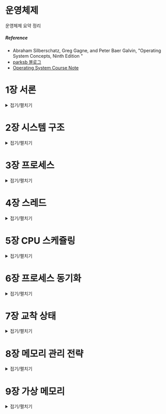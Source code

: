 # 운영체제

운영체제 요약 정리

##### Reference
- Abraham Silberschatz, Greg Gagne, and Peter Baer Galvin, "Operating System Concepts, Ninth Edition "
- [parksb 블로그](https://parksb.github.io/article/5.html)
- [Operating System Course Note](https://www.cs.uic.edu/~jbell/CourseNotes/OperatingSystems/)

# 1장 서론
<details>
	<summary>접기/펼치기</summary>

## Operating System Definition

Operating system
**acts as an intermediary between applications and the computer hardware.**
- manages computer hardware resources.
- provides some services for applications.
- os는 애플리케이션과 하드웨어의 중간다리 역할을 합니다.
- os에 대해 정확한 정의를 내리기는 어렵습니다.
- 일반적인 정의로 os는 컴퓨터에서 항상 수행되는 프로그램으로 커널kernel 이라고 불립니다.
	- 시스템 프로그램은 운영체제와 연관되어 있으며 커널의 일부분은 아니고, 응용프로그램은 시스템의 운영과 관계없는 모든 프로그램을 포함합니다.

#### 사용자 관점
- OS executes the applications.
- OS makes the computer system convenient to use.
- os는 컴퓨터 시스템을 사용하기 편리하게 만들며 사용자 프로그램을 실행시킵니다.

#### 시스템 관점
- OS is a **resource allocator**. os는 자원 할당자입니다. 
	- H/W resources: CPU, memory, and I/O devices.
	- SW resources: files, sockets, semaphores, etc.
- OS is a **control program**. 
	- controls the execution of applications and operations of I/O devices.
- os는 자원할당자로서 하드웨어 자원을 다루거나, 제어 프로그램으로서 적절한 사용을 위해 사용자 프로그램의 수행을 제어합니다.


## Computer System Operation
- 현대의 범용 컴퓨터 시스템은 공유 메모리에 대한 접근을 제공하는 공통 버스에 의해 연결된 여러 개의 장치 제어기와 하나 이상의 cpu로 구성되어 있습니다.
- 컴퓨터가 구동(부팅)을 시작하기 위해서는, 수행할 초기 프로그램`부트스트랩 프로그램 bootstrap program`은 보통 펌웨어로 알려진 컴퓨터 내의 Rom 메모리나 EEPROM에 저장됩니다.
	- 부트스트랩 프로그램은 cpu 레지스터를 포함 시스템의 모든 면을 초기화하며 운영체제의 커널을 찾아 메인 메모리에 적재합니다.
	- 커널이 메인 메모리에 적재되면 본격적으로 os는 시스템과 사용자에게 서비스를 제공할 수 있습니다.
- 사건이 발생하면 하드웨어나 소프트웨어에서 발생한 `인터럽트 interrupt`에 의해 신호가 보내집니다.
	- SW는 시스템 호출(system call)을 통해서 인터럽트를 발생시킬 수 있습니다.
	- When interrupt occurs,
		- CPU stops what it is doing and invokes the interrupt service routine (ISR).

## Storage Structure
- cpu는 명령어를 단지 메모리로부터 가져올 수 있으므로 프로그램을 수행하려면 프로그램이 반드시 메모리에 있어야 합니다.
	- 범용 컴퓨터는 대부분의 프로그램을 `RAM random accescc memeory`에 적재합니다.
	- 폰 노이만 구조 시스템에서 실행되는 전형적인 명령-실행 사이클은 먼저 메모리로부터 명령을 인출해, 그 명령을 명령 레지스터instruction register에 저장합니다. 이어서 명령을 해독한 뒤 필요한 피연산자를 메모리로부터 인출하여 내부 레지스터에 저장합니다. 연산 결과값은 다시 메모리에 저장될 수 있습니다.

	- 이상적으로 프로그램과 데이터가 주 메모리에 영구히 존재했으면 하지만 두 가지 이유로 불가능합니다.
		- 주 메모리는 모든 필요한 프로그램과 데이터를 영구히 저장히기에는 크기가 작다.
		- 주 메모리는 전원이 공급되지 않으면 그 내용을 잃어버리는 휘발성 장치이다.
	- 그러므로 대부분 컴퓨터 시스템은 주 메모리의 확장으로 보조 저장 장치를 제공합니다. 보조 저장장치는 대량의 데이터를 영구적으로 저장할 수 있습니다.

## I/O structure
- 통상적으로 운영체제는 각 장치제어기마다 디바이스 드라이버를 가지고 있습니다. 이는 장치 제어기의 동작을 이해하고 운영체제의 다른 부분들에게 장치에 대한 인터페이스를 제공합니다.

- 인터럽트 구동 방식
	- 적은 양의 데이터를 전송하는 데에는 큰 문제가 없습니다.
	- 디바이스 드라이버가 장치 제어기에게 명령을 내리면 제어기는 데이터를 전송한 뒤 인터럽트를 통해 드라이버에게 전송 작업이 끝났음을 통보하는 방식입니다.

- `직접 메모리 접근 방식 DMA direct memory access`
	- 인터럽트 구동 방식이 대량의 데이터를 전송할 때 가지는 높은 오버헤드를 해결하기 위한 방법입니다.
	- cpu의 개입 없이 메모리로부터 자신의 버퍼로 혹은 그 반대 방향으로 데이터 블록 전체를 전송합니다.
	- 속도가 느린 장치처럼 한 바이트마다 인터럽트가 발생하는 것이 아니라 블록 전송이 완료될 때마다 인터럽트가 발생합니다.
	- 장치 제어기가 DMA 작업을 수행하는 동안 cpu는 다른 작업을 수행할 수 있습니다.

## Computer-System Architecture

- Single-Processor Systems

	- 과거 대부분의 컴퓨터는 싱글 프로세서를 사용했다. 싱글 프로세서 컴퓨터에는 하나의 메인 CPU만 탑재되며, 장치에 따라 특별한 목적을 가진 프로세서가 들어갔다. 가령 디스크 프로세서는 디스크 연산만 수행하고, 키보드 프로세서는 키보드 연산만 수행하는 식이다.

- Multiprocessor Systems
	- 멀티 프로세서 시스템은 이젠 일반적인 컴퓨터 시스템이 되었다. 멀티 프로세서 컴퓨터는 2개 이상의 프로세서를 가지며 몇가지 장점을 가지고 있다.
		1. 처리량(Throughput)의 증가: 당연하겠지만 프로세서가 늘어나면 더 빠른 시간 안에 연산을 수행할 수 있다. 물론 프로세서를 계속 늘린다고 성능이 한없이 좋아지는 것은 아니며, 증가 비율이 1:1인 것도 아니다.
		2. 규모의 경제: 멀티 프로세서 시스템은 여러 대의 싱글 프로세서 시스템을 구축하는 것보다 돈이 적게 든다. 멀티 프로세서 시스템은 주변장치(Peripherals)를 공유할 수 있기 때문이다.
		3. 신뢰성의 증가: 만약 기능이 여러 프로세서에 분산될 수 있다면, 하나의 프로세서가 작동을 멈춰도 전체 시스템은 느려질 뿐 멈추지 않는다. 이런 식으로 성능이 나빠지지만 작동은 가능하도록 하는 것을 우아한 성능저하(Graceful degradation)라고 부른다. 그리고 이렇게 성능을 저하함으로써 작업을 계속 유지하는 시스템을 장애 허용 시스템(Fault tolerant)이라고 부른다.

	- 멀티 프로세서 시스템은 비대칭 멀티프로세싱(Asymmetric multiprocessing)과 대칭 멀티프로세싱(Symmetric multiprocessing) 두 가지로 나뉜다.
		- 비대칭 멀티프로세싱은 관료주의적인 회사다. 보스 프로세서(Boss processor)가 시스템을 제어하고, 다른 프로세서들은 보스의 지시를 받게 된다. 이렇게 하면 부하 분산(Loadbalancing)을 효율적으로 할 수 있다. 대신 보스 프로세서가 작동을 멈추면 일꾼 프로세서들도 멈추게 된다. 
		- 대칭 멀티프로세싱은 보스가 없는 자유로운 회사다. 모든 프로세서들은 하나의 메모리를 공유하고, 동일한 작업을 병렬적으로 수행한다. 만약 프로세서에 이상이 생겨 작동을 멈춰야 한다면 자신이 수행하던 작업을 다른 프로세서들에게 나눠주고 자신만 재부팅한다.
		- 대부분의 컴퓨터 시스템은 대칭 멀티프로세싱을 사용한다.

- 추가적으로 클러스터형 시스템clustered system 이 있습니다.

## Operating System Structure

운영체제의 가장 중요한 부분 중 하나는 멀티프로그램(Multiprogram) 능력이다. 멀티프로그래밍(Multiprogramming)은 여러 프로그램을 메모리에 로드해 두고 한 프로세스가 대기 상태가 되면 다른 프로세스의 작업을 수행하는 시스템이다. 이렇게 하면 CPU의 사용 효율을 높일 수 있다. (디스크에 있는 것은 프로그램, 메인 메모리에 있는 것은 프로세스다.)
- 시분할(혹은 멀티 태스킹multi tasking) 다중 프로그래밍의 논리적 확장입니다. 시분할 시스템에서는 cpu가 다수의 작업들을 교대로 수행하지만 매우 빈번하게 교대가 일어나기 때문에 프로그램이 실해오디는 동안에 사용자들은 각자 자기의 프로그램과 상호작용할 수 있습니다.
- 시분할 시스템과 멀티프로그래밍 시스템은 여러 작업들을 동시에 메모리에 올리는 방식이다. 때문에 운영체제는 메모리에 자리가 없는 경우를 고려해 어떤 작업을 먼저 처리할지 정해야한다. 이러한 과정을 작업 스케줄링(Job scheduling), CPU 스케줄링(CPU Scheduling)이라고 한다.
- 만약 메모리를 너무 많이 사용하게 되는 경우, 반응 시간을 줄이기 위해 가상 메모리(Virtual memory)를 사용한다. 가상 메모리는 보조기억장치의 일부를 메인 메모리처럼 사용하는 기술로, 실제 물리 메모리(Physical memory)보다 더 큰 프로그램을 구동할 수 있도록 해준다.

## Operating-System Operations
- 운영체제는 인터럽트 주도적(interrupt driven). 인터럽트가 없다면 시스템은 조용히 인터럽트를 기다립니다.
- 운영체제와 사용자는 컴퓨터 시스템의 하드웨어와 소프트웨어 자원을 공유하기 때문에 사용자 프로글매의 오류가 현재 수행 중인 프로그램에만 문제를 일으키도록 보장해야 합니다. 한 프로그램의 오류에 의해 현재 수행 중인 다른 프로그램에 악영향을 받을 수 있습니다.
- 트랩(또는 예외)은 오류, 혹은 사용자 프로그램의 운영체제 서비스 수행 요청에 의해 유발되는 SW 덕분에 생긴 인터럽트 입니다.

## Dual-Mode and Multimode Operation
- 운영체제는 사용자 프로그램이 함부로 시스템에 접근하지 못하도록 연산 모드(Modes)를 분리합니다. 유저 모드(User mode)와 커널 모드(Kernel mode 슈퍼바이저 모드, 시스템 모드, 특권 모드privileged mode)가 그것이며, 하드웨어의 모드 비트(Mode bit)가 0이면 커널 모드, 1이면 유저 모드임을 가리킵니다.

- 모드 비트를 사용하면 os를 위하여 실행되는 작업과 사용자를 위하여 실행되는 작업을 구분할 수 있습니다. 운영체제의 서비스가 필요하다면 사용자 모드에서 커널모드로 전환합니다.
- 시스템 부트 시, 하드웨어는 커널 모드에서 시작합니다. 이어 운영체제가 적재되고 사용자 모드에서 사용자 프로세스가 시작됩니다.
	- 인터럽트가 발생할 때마다 하드웨어는 사용자 모드에서 커널 모드로 전환합니다.

- 이러한 이중 모드(Dual-mode) 방식을 사용하면 잘못된 사용으로부터 시스템과 사용자를 보호할 수 있다. 하드웨어는 커널 모드일 때만 특권 명령(Privileged instructions)를 실행한다. 만약 유저 모드에서 특권 명령을 실행하려 한다면 하드웨어는 이 동작을 막고 운영체제에게 트랩을 보낼 것이다. 유저 모드에서 커널 모드의 기능을 호출하고 싶다면 시스템 콜(System call)을 활용합니다.

## Timer
운영체제는 사용자의 프로그램이 제어권을 운영체제에게 넘겨주지 않는 상황을 방지하기 위해 타이머(Timer)를 사용한다. 타이머는 운영체제에게 제어권을 보장하기 위해 특정 주기에 인터럽트를 발생시킨다. 운영체제는 카운터를 설정하고, 타이머의 시간은 매 틱(Ticks)마다 감소한다. 그렇게 카운터가 0에 도달하면 인터럽트가 발생한다.

## Caching
캐시는 굉장히 빠르고 작은 저장장치이며, 캐싱은 캐시 메모리를 사용해 컴퓨터의 속도를 높이는 기술이다. 데이터를 디스크에서 직접 가져오는 것은 너무 느리기 때문에 캐시에 자주 사용될 것 같은 데이터를 미리 담아두고, CPU나 디스크가 캐시의 데이터를 참조할 수 있도록 한다. 파일의 중복성이 증가하지만, 속도 역시 증가한다. 캐싱은 지역성(Locality) 원리를 사용한다. 

- Caching is performed at many levels in a system or in many environments.
- CPU cache, operating system’s buffer cache, disk cache, etc.
- Web cache, streaming cache, etc.

Cache is first checked to determine if the requested data are there.
- If it is, data are used directly from the cache.
- If not, data are copied to cache and used there.

Generally, cache size is limited.
- replacement policy is required
- E.g. LRU, LFU, clock, …

Cached data should be carefully handled.
- Several copies of a datum can exist.
- Data inconsistency

In multiprocessor environment
- Cache coherency 
- All CPUs have the most recent value in their cache.
- 캐시 일관성은 중요한 요소이다. 각각의 cpu마다 다른 캐시를 가지고 있으며 여기서 각 cpu마다 가장 최근에 갱신된 값을 저장해 활용할 시 나타날 수 있는 데이터 불일치를 조심해야 한다.
- Distributed environment’s situation is more complicated.

## Process Management	
- A process is a program in execution.
	- 프로세스는 실행중인 프로그램으로서 메인 메모리에 적재된 프로그램을 말하기도 합니다.

Process management activities
- Scheduling processes on the CPUs
- Creating and deleting processes
- Process synchronization mechanisms
- Inter-process communication mechanisms
- Deadlock handling

</details>

# 2장 시스템 구조
<details>
	<summary>접기/펼치기</summary>

## System Call
`시스템 호출 system call`은 운영체제의 의해 사용 가능하게 된 서비스에 대한 인터페이스를 제공합니다.

- interface provided by the OS.
- how a program requests a service from an operating system.
	- E.g. accessing the hard disk
	- E.g. creating and executing new processes
- provide an essential interface between a process and operating system.
- typically written in a high-level language (C or C++)

Three methods for passing parameters to the OS
1. pass the parameters in registers. 값 전달
2. store parameters in a table on memory, and then pass the address of table in a register. 참조 전달
	- e.g. Linux and Solaris
3. push parameters onto the stack by program, and pop off the stack by OS. 스택 활용

시스템 콜은 크게 6가지로 분류할 수 있습니다.

1.Process control
  - create/terminate, load/execute, wait/signal event
  - E.g. fork(), execve(), getpid(), signal(), …
2. File management
  - create/delete, open/close, read/write
  - E.g. open(), read(), write() close(), …
3. Memory management
  - allocate memory
  - E.g. brk(), …
4. Information maintenance
  - get/set timer or date, get/set process, file, or device attributes
  - E.g. time()
5. Communications
  - create/delete connection, send/receive message
  - E.g. socket(), bind(), connect(), 
6. Protection
  - set/get permission, allow/deny user
  - E.g. chmod()...

### Application Program Interface (API)
- A set of functions available to application programmer.
- Three most common APIs
	- Win32 API for Windows.
	- POSIX API for POSIX-based systems (UNIX/Linux).
	- Java API for the Java virtual machine.
- Why use APIs rather than system calls?
	- Portability
	- Easy to use
	- api를 활용한다면 응용 프로그래머는 자신의 프로그램이 같은 api를 지원하는 어느 시스템에서건 컴파일 되고 실행되는 것을 기대할 수 있습니다.
	- 또한 실제 시스템 콜은 종종 좀 더 자세한 명세가 필요하고 프로그램 상에서 작업하기가 응용 프로그래머에게 가용한 api 보다 어렵습니다.
- Programmer dose not need to know system call implementation.
	- Just needs to obey API and understand what OS will do.
	- Details of OS are hidden from programmer by API.
- API는 각 함수에 전달되어야 할 매개변수들과 프로그래머가 기대할 수 있는 반환 값을 포함하여 응용 프로그래머가 사용 가능한 함수의 집합을 명시합니다.

## Operating system structures
1. Simple structure
2. Layered structure
3. Microkernel structure
4. Module structure
5. Hybrid Systems

## System Boot
How to load kernel?
- Bootloader
	- run diagnostics, initialize system.
	- locates the kernel, loads it into memory, and starts it.
- 작은 시스템의 경우
	- Store bootloder and OS in ROM.
- 큰 시스템의 경우 (e.g. PC)
	- Store bootloader in ROM and OS in disk, respectively.
	- Simple bootloader in boot block -> complicated bootloader -> kernel

</details>

# 3장 프로세스

<details>
	<summary>접기/펼치기</summary>

## 프로세스 개념
- Operating system executes a variety of programs.
- `일괄처리 시스템Batch system` – 잡job 을 실행
- `시분할 시스템Time-shared systems` – 사용자 프로그램 혹은 태스크task 들을 가진다.
- Textbook uses the terms job and process almost interchangeably


##### Process
- a program in execution
- 단순히 텍스트 섹션으로 알려진 프로그램 코드 이상의 무엇

##### A process includes
- The program code, also called text section
- Data section containing global variables
- Stack containing temporary data
  - Function parameters, return addresses, local variables
- Heap containing memory dynamically allocated during run time
- Current activity including program counter, processor registers

![](https://www.cs.uic.edu/~jbell/CourseNotes/OperatingSystems/images/Chapter3/3_01_Process_Memory.jpg)

### Process State
- As a process executes, it changes state.
- New
  - The process is being created.
- Running
  - Instructions are being executed.
- Waiting (blocked, sleep)
  - The process is waiting for some event to occur.
- Ready
  - The process is waiting to be assigned to a processor.
- Terminated
  - The process has finished execution.


### Process Control Block
- Metadata to manage data
  - Process Control Block for process, Task Control Block for Task
    - E.g. task_struct in Linux
  - File Control Block for file
    - E.g. vnode in Unix file system

> [메타데이터](https://en.wikipedia.org/wiki/Metadata)는 다른 데이터에 대한 정보를 포함하는 데이터, 즉 데이터의 데이터입니다.

- 프로세스 제어 블록은 특정 프로세스와 연관된 여러 정보를 수록하며 다음과 같은 것들을 포함합니다.
  - Process ID
  - Process state
    - New, ready, running, waiting, terminated
  - Program counter
    - Address of the next instruction
  - CPU registers
    - Stack pointer, general-purpose registers, …
  - CPU scheduling information
    - Priority, …
  - Memory-management information
    - Page table, segment table, …
  - Accounting information
    - Amount of CPU used, …
  - I/O status information
    - Open files, allocated I/O devices, …

![](https://www.cs.uic.edu/~jbell/CourseNotes/OperatingSystems/images/Chapter3/3_03_PCB.jpg)

## Process Scheduliing

### Process Scheduling Queues
- Ready queue
  - set of all processes residing in main memory and waiting for execution.
- Device queues
  - set of processes waiting for an I/O device.
  - 각 장치는 자신의 디바이스 큐를 가집니다.
- Processes migrate among the various queues.

![](https://www.cs.uic.edu/~jbell/CourseNotes/OperatingSystems/images/Chapter3/3_05_Queues.jpg)
![](https://www.cs.uic.edu/~jbell/CourseNotes/OperatingSystems/images/Chapter3/3_06_QueueingDiagram.jpg)

### Schedulers
- CPU scheduler
  - selects which process should be executed next and allocates CPU.
  - Processes can be classified into
    - I/O-bound process
      - spends more time doing I/O than computations.
      - many short CPU bursts
    - CPU-bound process
      - spends more time doing computations. 
      - a few very long CPU bursts

### Context Switch
When CPU switches to another process, the system must
- save the state of the old process, and
- load the saved state for the new process.

Context switch time is pure overhead. 
  - System does not any useful work while switching.
  - Context switch time depends on hardware.
    - The register set is different.

![](https://www.cs.uic.edu/~jbell/CourseNotes/OperatingSystems/images/Chapter3/3_04_ProcessSwitch.jpg)

## Operation on Process

### Process Creation
- Parent process creates child processes, 
- which, in turn creates other processes. 
- Finally, it forms a tree of processes.
- Unix, Linux, Windows와 같은 대부분의 현대 운영체제들은 유일한 프로세스 식별자(pid)를 사용하여 프로세스를 구분합니다. 보통 정수형을 사용합니다.

![](https://www.cs.uic.edu/~jbell/CourseNotes/OperatingSystems/images/Chapter3/3_08_ProcessTree.jpg)

Child processes need resources
- 운영체제가 할당하거나 부모 프로세스의 자원을 공유합니다.
Resource sharing
- Parent and children share all resources,
- Children share subset of parent’s resources, or
- Parent and child share no resources.
Execution
- Parent and child execute concurrently, or
- Parent waits until child terminate.
Address space
- Child duplicates parent, or
- Child has a new program loaded into it. 자식 프로세스가 자신에게 적재될 새로운 프로그램을 갖고 있다.

### Process Termination
Process executes last statement and asks operating system to delete itself (exit).
- Child process returns a status value to its parent (wait). 
- Child process’ resources are deallocated by operating system

Parent may terminate execution of child processes (abort).
- If child has exceeded the allocated resources.
- If task assigned to child is no longer required.

연쇄식 종료cascading termination : 부모 프로세스가 종료되면 그 자식 프로세스들 역시 전부 종료 시키는 것.

![](https://www.cs.uic.edu/~jbell/CourseNotes/OperatingSystems/images/Chapter3/3_10_ProcessCreation.jpg)

## Interprocess Communication

- Independent process
  - cannot affect or be affected by the execution of another process.
- Cooperating process
  - can affect or be affected by the execution of another process

- 협력적인 프로세스의 장점
  - Information sharing
    - E.g. shared files, …
  - Computation speed-up
    - Parallel execution via subtasks
  - Modularity
    - Division the system function into separate tasks

![](https://www.cs.uic.edu/~jbell/CourseNotes/OperatingSystems/images/Chapter3/3_12_CommunicationsModels.jpg)

- Communication Model
  - Message passing 
  - Shard memory
    - Producer-Consumer 모델 활용
  - 메시지 전달 방식이 공유 메모리보다 더 나은 성능을 보인다는 연구가 있습니다. 공유 메모리를 활용시 공유 데이터가 여러 캐시 사이에서 이주하기 때문에 캐시 일관성 문제가 발생하여 성능 저하가 발생하기 때문입니다.

</details>

# 4장 스레드

<details>
	<summary>접기/펼치기</summary>

## Overview
- A thread is a basic unit of CPU utilization, consisting of a program counter, a stack, and a set of registers, ( and a thread ID. )
- 스레드는 cpu 이용의 기본 단위이며, 프로그램 내부의 흐름이라고 볼 수 있습니다.

![](https://www.cs.uic.edu/~jbell/CourseNotes/OperatingSystems/images/Chapter4/4_01_ThreadDiagram.jpg)

- All threads of a process share
  - code, data, heap
  - open files
  - signal handlers
  - working environment (current directory, user ID, etc.)

-Each thread has it’s own
  - stack
  - registers
  - thread ID

![](https://www.cs.uic.edu/~jbell/CourseNotes/OperatingSystems/images/Chapter4/4_02_MultithreadedArchitecture.jpg)
- Motivation
  - For example in a word processor, a background thread may check spelling and grammar while a foreground thread processes user input ( keystrokes ), while yet a third thread loads images from the hard drive, and a fourth does periodic automatic backups of the file being edited.
  - Another example is a web server. Multiple threads allow for multiple requests to be satisfied simultaneously, without having to service requests sequentially or to fork off separate processes for every incoming request. ( The latter is how this sort of thing was done before the concept of threads was developed. A daemon would listen at a port, fork off a child for every incoming request to be processed, and then go back to listening to the port. )
  - 두 프로세스가 하나의 데이터를 공유하려면 메시지 패싱이나 공유 메모리 또는 파이프를 활용해야 합니다. 이는 효율도 떨어지고 개발자가 구현, 관리하기도 번거롭습니다.
  - 프로세스 사이에 문맥 교환이 일어나면 큰 오버헤드가 발생합니다. 스레드 전환에도 컨텍스트 스위치가 일어나지만 오버헤드가 상대적으로 작습니다.

- Benefits
  - 응답성Responsiveness - One thread may provide rapid response while other threads are blocked or slowed down doing intensive calculations.
  - Resource sharing - By default threads share common code, data, and other resources, which allows multiple tasks to be performed simultaneously in a single address space.
  - Economy - Creating and managing threads ( and context switches between them ) is much faster than performing the same tasks for processes.
    - fork() 등의 명령어로 프로세스를 생성하는 작업은 비용이 비싼 편입니다.
  - 규모 적응성Scalability, i.e. Utilization of multiprocessor architectures - A single threaded process can only run on one CPU, no matter how many may be available, whereas the execution of a multi-threaded application may be split amongst available processors.

## Multithreading Models
- 사용자 스레드는 사용자 수준에서 지원되며 커널의 자원 없이 관리됩니다. 반면에 커널 스레드는 운영체제에 의해 직접 지원되고 관리됩니다. 현재 대부분의 os는 커널 스레드를 지원합니다.

- There are two types of threads to be managed in a modern system: User threads and kernel threads.
- User threads are supported above the kernel, without kernel support. These are the threads that application programmers would put into their programs.
- Kernel threads are supported within the kernel of the OS itself. All modern OSes support kernel level threads, allowing the kernel to perform multiple simultaneous tasks and/or to service multiple kernel system calls simultaneously.
- In a specific implementation, the user threads must be mapped to kernel threads, using one of the following strategies.

1. Many-To-One Model
![](https://www.cs.uic.edu/~jbell/CourseNotes/OperatingSystems/images/Chapter4/4_05_ManyToOne.jpg)

2. One-To-One Model
![](https://www.cs.uic.edu/~jbell/CourseNotes/OperatingSystems/images/Chapter4/4_06_OneToOne.jpg)

3. Many-To-Many Model
![](https://www.cs.uic.edu/~jbell/CourseNotes/OperatingSystems/images/Chapter4/4_07_ManyToMany.jpg)

## Implicit Threading
### Thread Pools
- Creating new threads every time one is needed and then deleting it when it is done can be inefficient, and can also lead to a very large ( unlimited ) number of threads being created.
- An alternative solution is to create a number of threads when the process first starts, and put those threads into a thread pool.
  - Threads are allocated from the pool as needed, and returned to the pool when no longer needed.
  - When no threads are available in the pool, the process may have to wait until one becomes available.
- The ( maximum ) number of threads available in a thread pool may be determined by adjustable parameters, possibly dynamically in response to changing system loads.
- Win32 provides thread pools through the "PoolFunction" function. Java also provides support for thread pools through the java.util.concurrent package, and Apple supports thread pools under the Grand Central Dispatch architecture..

</details>

# 5장 CPU 스케쥴링

<details>
	<summary>접기/펼치기</summary>

운영체제가 프로세스를 프로세서에 할당하는 것을 디스패치(Dispatch)라고 한다. (이때 프로세스 상태가 ready에서 running으로 바뀐다.) 그리고 운영체제가 레디 큐(Ready queue)에 있는 프로세스들 중에서 어떤 프로세스를 디스패치할 것인가 정하는 것이 프로세스 스케줄링(Process scheduling)이다.

스케줄링 알고리즘에는 대표적으로 FCFS, SJF, SRF, RR 네 가지 방식이 있고, 알고리즘을 평가할 때는 수행 시간(Burst time)과 CPU 사용량(CPU utilization), 단위 시간 당 끝마친 프로세스의 수(Throughput), 하나의 프로세스가 레디 큐에서 대기한 시간부터 작업을 마칠 때까지 걸리는 시간(Turnaround time), 프로세스가 레디 큐에서 대기한 시간(Wating time), 프로세스가 처음으로 CPU를 할당받기까지 걸린 시간(Response time)을 기준으로 한다.

선점(Preemptive) 방식과 비선점(Non-Preemptive) 방식으로 나뉜다. 선점 스케줄링은 운영체제가 강제로 프로세스의 사용권을 통제하는 방식이고, 비선점 스케줄링은 프로세스가 스스로 다음 프로세스에게 자리를 넘겨주는 방식이다. 즉, 선점 스케줄링 방식에서는 CPU에 프로세스가 할당되어 있을 때도 운영체제가 개입해 다른 프로세스에게 CPU를 할당할 수 있다.

## Basic Concepts

![](https://www.cs.uic.edu/~jbell/CourseNotes/OperatingSystems/images/Chapter6/6_01_CPU_BurstCycle.jpg)

- A CPU burst of performing calculations, and
- An I/O burst, waiting for data transfer in or out of the system.

### CPU Scheduler
- Whenever the CPU becomes idle, it is the job of the CPU Scheduler ( a.k.a. the short-term scheduler ) to select another process from the ready queue to run next.
- The storage structure for the ready queue and the algorithm used to select the next process are not necessarily a FIFO queue. There are several alternatives to choose from, as well as numerous adjustable parameters for each algorithm, which is the basic subject of this entire chapter.


CPU scheduling decisions may take place when
  1. a process switches from running to waiting state (e.g. I/O request),
  2. a process switches from running to ready state (e.g. time slice expiration),
  3. a process switches from waiting to ready (e.g. I/O completion), or
  4. a process terminates.
- Scheduling under (1) and (4) is non-preemptive.
- Scheduling under (2) and (3) is preemptive.

### Dispatcher
The dispatcher is the module that gives control of the CPU to the process selected by the scheduler. This function involves:
  - Switching context.
  - Switching to user mode.
  - Jumping to the proper location in the newly loaded program.
The dispatcher needs to be as fast as possible, as it is run on every context switch. The time consumed by the dispatcher is known as dispatch latency.

## Scheduling Criteria
- CPU utilization
  - keeps the CPU as busy as possible. (0% ~ 100%)
- Throughput
  - The number of processes that are completed per time unit.
- Turnaround time
  - Time from the submission of a request to time of completion.
- Waiting time
  - Sum of time a process has been waiting in the ready queue.
- Response time
  - Time from the submission of a request until the first response is produced.

 ## Scheduling Algorithm
- FCFS (First-Come First-Served)
  - 선입 선처리(비선점형)
- SJF (Shortest-Job-First)
  - 최단 작업 우선(선점형)
- SRTF (Shortest-Remaining-Time-First)
  - 최소 잔여 시간 우선(선점형)
- Priority Scheduling
  - 우선 순위(비선점형 & 선점형)
- RR (Round Robin)
  - 시간 분할(선점형)
- Multilevel Queue
- Multilevel Feedback Queue

 - 선입 선처리 스케쥴링(FCFS)은 가장 단순한 스케쥴링 알고리즘이지만, 짧은 프로세스들이 매우 긴 프로세스들이 끝날 때까지 기다려야 하는 경우를 유발시킵니다. 
 - 최단 작업 우선 스케쥴링(SJF)은 최적임이 증명 가능하며, 가장 짧은 대기 시간을 제공합니다. 
   - SJF 스케쥴링을 구현하는 것은 어려운데, 이는 다음 CPU 버스트의 길이를 예측하기 어렵기 때문입니다.
- SJF 알고리즘은 일반적인 우선순위 스케쥴링 알고리즘의 특별한 경우로 후자는 CPU를 단순히 최고 우선순위의 프로세스에게 할당합니다. 우선순위와 SJF 스케쥴링은 모두 기아 상태를 겪을 수 있습니다. 노화(aging)는 기아 상태를 예방하는 기법입니다.
- 라운드 로빈(RR) 스케쥴링은 시분할(대화형) 시스템에 더 적합합니다. 라운드 로빈 스케쥴링은 준비 완료 큐에 있는 첫 번재 프로세스에게 q시간 단위(time slice) 동안 CPU를 할당합니다. 여기서 q는 시간 할당량이며, q시간 이후에, 프로세스가 CPU를 양도하지 않았다면, CPU를 선점하고 프로세스는 준비 완료 큐의 꼬리로 이동합니다.
  - 주요 문제는 시간 할당량을 선택하는 것입니다. 시간 할당량이 너무 크면 라운드 로빈 스케쥴링은 선입 선처리 스케쥴링으로 격하되고, 만약 시간 할당량이 너무 적으면, 문맥 교환으로 나타나는 스케쥴링 오버헤드가 지나치게 커집니다.
- 다단계 큐 알고리즘(multilevel queue)들은 준비완료 큐(ready queue)를 다수의 별도의 큐로 분류하며 다양한 클래스의 프로세스들에 대해 상이한 알고리즘을 사용하도록 허용합니다. 가장 보편적인 모델은 라운드 로빈 스케쥴링을 사용하는 전위 대화형 큐와 선입 선처리 스케쥴링을 사용하는 후위 일괄처리 큐입니다.
  - 추가로 큐와 큐 사이의 스케쥴링도 반드시 있어야 하며, 일반적으로 고정 우선순위의 선점형 스케쥴링으로 구현됩니다. 예를 들어 포그라운드 큐는 백그라운드 큐보다 절대적으로 높은 우선순위를 가질 수 있습니다.
  - 일반 다단계 큐에서는 프로세스가 큐에서 다른 큐로 이동할 수 없습니다.
- 다단계 피드백 큐(multilevel feedback queue)는 프로세스들이 한 큐에서 다른 큐로 이동하는 것을 허용합니다.
  - 프로세스들을 CPU 버스트 성격에 따라서 구분하며 어떤 프로세스가 CPU 시간을 너무 많이 사용하면, 낮은 우선순위의 큐로 이동시킵니다. 반대로 낮은 우선순위의 큐에서 너무 오래 대기하는 프로세스들은 높은 우선순위의 큐로 이동할 수 있습니다. 이러한 노화(againg) 방식은 기아 상태를 예방합니다.
 

</details>

# 6장 프로세스 동기화

<details>
	<summary>접기/펼치기</summary>


## Background

동시에 여러 개의 프로세스가 동일한 자료를 접근하여 조작하고, 그 실행 결과가 접근이 발생한 특정 순서에 의존하는 상황을 경쟁상황(race condition)이라고 합니다. 경쟁상황으로부터 보호하기 위해, 우리는 한 순간에 하나의 프로세스만이 공유 메모리에 접근할 수 있도록 보장해야 합니다.

## 임계 구역 문제 critical sectioin problem

- 각 프로세스는 임계구역(critical section)이라고 부르는 코드 부분을 포함하고 있고, 그 안에서는 다른 프로세스와 공유하는 변수를 변경하거나, 테이블을 갱신하거나 파일을 쓰거나 하는 등의 작업을 수행합니다.
  - 이 시스템의 중요한 특징은 한 프로세스가 자신의 임계구역에서 수행하는 동안에는 다른 프로세스들은 그들의 임계구역에 들어갈 수 없다는 사실입니다.

- 임계구역의 문제를 해결하기 위한 조건은 아래 세 가지 입니다.
  1. Mutual exclution (상호 배제): 이미 한 프로세스가 critical section에서 작업중일 때 다른 프로세스는 critical section에 진입해서는 안됩니다.
  2. Progress (진행): critical section에서 작업중인 프로세스가 없다면 다른 프로세스가 critical section에 진입할 수 있어야 합니다.
  3. Bounded waiting (한정된 대기): critical section에 진입하려는 프로세스가 무한하게 대기해서는 안됩니다.

  - os 내에서 임계구역을 다루기 위해 두 가지 접근법을 사용합니다.
    - 선점형 커널은 프로세스가 커널 모드에서 수해오디는 동안 선점되는 것을 허용합니다.
	- 비선점형 커널은 커널 모드에서 수행되는 프로세스의 선점을 허용하지 않고 커너 모드 프로세스는 커널을 빠져 나갈 때까지 또는 봉쇄될 때까지 또는 자발적으로 CPU의 제어를 양보할 때까지 계속 수행합니다.
  - 비선점형 커널보다 선점형 커널이 더 선호됩니다. 커널 모드 프로세스가 대기 중인 프로세스에게 처리기를 양도하기 전에 오랫동안 실행할 위험이 적기 때문에 선점형 커널은 더 응답이 민첩할 수 있습니다.

## Peterson’s Solution

피터슨의 솔루션은 임계구역과 나머지 구역을 번갈아 가며 실행하는 두 개의 프로세스로 한정됩니다.
- turn은 임계구역으로 진입할 순번, flag 배열은 프로세스가 임계구역으로 진입할 준비가 되었다는 것을 나타냅니다.

```c++

do {
  flag[i] = true;
  turn = j;
  while (flag[j] && turn == j);

  // Critical section

  flag[i] = false;

  // Remainder section

} while(true);

```
## 동기화 하드웨어 Synchronization Hardware

Modern machines provide special atomic hardware instructions.
- Atomic = non-interruptable
- Either test memory word and set value, or
- swap contents of two memory words.

![](https://www.cs.uic.edu/~jbell/CourseNotes/OperatingSystems/images/Chapter5/5_0304_TestAndSet.jpg)
![](https://www.cs.uic.edu/~jbell/CourseNotes/OperatingSystems/images/Chapter5/5_0506_CompareAndSwap.jpg)


## Mutex Locks
- mutex locks은 여러 스레드가 공통 리소스에 접근하는 것을 제어하는 기법으로, critical section을 보호하고 race condition을 방지하기 위해 mutex 락을 사용합니다. 프로세스는 임계구역에 들어가기 전에 반드시 락을 획득해야 하고 빠져나올 때 락을 반환해야 합니다. ('mutex’는 'MUTual EXclusion’의 축약어) 

![](https://www.cs.uic.edu/~jbell/CourseNotes/OperatingSystems/images/Chapter5/5_08_Locks.jpg)

- One problem with the implementation shown here, ( and in the hardware solutions presented earlier ), is the busy loop used to block processes in the acquire phase. These types of locks are referred to as spinlocks, because the CPU just sits and spins while blocking the process.
- Spinlocks are wasteful of cpu cycles, and are a really bad idea on single-cpu single-threaded machines, because the spinlock blocks the entire computer, and doesn't allow any other process to release the lock. ( Until the scheduler kicks the spinning process off of the cpu. )
- On the other hand, spinlocks do not incur the overhead of a context switch, so they are effectively used on multi-threaded machines when it is expected that the lock will be released after a short time.

## Semaphores

- mutex가 일반적으로 동기화 도구의 가장 간단한 형태라면 semaphore는 프로세스들이 자신들의 행동을 더 정교하게 동기화 할 수 있는 방법을 제공합니다.
- semaphore는 정수 변수로서 초기화를 제외하고는 단지 두 개의 표준 원자적 연산 wait()와 signal()로만 접근이 가능합니다. 

![](https://www.cs.uic.edu/~jbell/CourseNotes/OperatingSystems/images/Chapter5/5_Semaphores.jpg)

In practice, semaphores can take on one of two forms:
- Binary semaphores can take on one of two values, 0 or 1. They can be used to solve the critical section problem as described above, and can be used as mutexes on systems that do not provide a separate mutex mechanism.
- Counting semaphores can take on any integer value, and are usually used to count the number remaining of some limited resource. The counter is initialized to the number of such resources available in the system, and whenever the counting semaphore is greater than zero, then a process can enter a critical section and use one of the resources. When the counter gets to zero ( or negative in some implementations ), then the process blocks until another process frees up a resource and increments the counting semaphore with a signal call.

### Semaphore Implementation
![](https://www.cs.uic.edu/~jbell/CourseNotes/OperatingSystems/images/Chapter5/5_Semaphore2.jpg)

- The big problem with semaphores as described above is the busy loop in the wait call, which consumes CPU cycles without doing any useful work. This type of lock is known as a spinlock
- An alternative approach is to block a process when it is forced to wait for an available semaphore, and swap it out of the CPU. In this implementation each semaphore needs to maintain a list of processes that are blocked waiting for it, so that one of the processes can be woken up and swapped back in when the semaphore becomes available.
  - 대안은 block and wakeup 이 있습니다. semaphore 안에 기다리는 프로세스들의 리스트를 만들어서, 접근하려는 프로세스들을 중지시키되(block) 순서가 되면 해당되는 프로세스를 다시 깨우는(wake up) 방식입니다.

- 세마포어(Semaphore)는 여러 개의 프로세스나 스레드가 critical section에 진입할 수 있는 locking 매커니즘이다. 세마포어는 카운터를 이용해 동시에 리소스에 접근할 수 있는 프로세스를 제한한다. 물론 한 프로세스가 값을 변경할 때 다른 프로세스가 동시에 값을 변경하지는 못한다. 세마포어는 P와 V라는 명령으로 접근할 수 있다. (P, V는 try와 increment를 뜻하는 네덜란드어 Proberen과 Verhogen의 머릿글자다.)

Which is better?
- Busy-waiting
  - No context switching is required.
  - It is good when the length of critical section is short.
- Block-wakeup
  - Context switching is required.
  - It is good when the length of critical section is long


- Deadlocks and Starvation  
두 프로세스가 서로 종료될 때까지 대기하는 프로그램을 실행한다고 생각해보자. 프로세스 A는 B가 종료될 때까지, 프로세스 B는 A가 종료될 때까지 작업을 하지 않기 때문에 프로그램은 어떤 동작도 하지 못할 것이다. 이처럼 두 프로세스가 리소스를 점유하고 놓아주지 않거나, 어떠한 프로세스도 리소스를 점유하지 못하는 상태가 되어 프로그램이 멈추는 현상을 데드락(Deadlock)이라고 한다. 운영체제도 결국 소프트웨어이기 때문에 데드락에 빠질 수 있다.

## Classic Problems of Synchronization
- 유한 버퍼 문제 the bounded-buffer problem
- reader-writer 문제
- 식사하는 철학자들 문제 the dinning-philosophers problem : 교착 상태

</details>

# 7장 교착 상태

<details>
	<summary>접기/펼치기</summary>

다중 프로그래밍 환경에서는 여러 프로세스들이 한정된 자원을 사용하려고 서로 경쟁할 수 있습니다. 한 프로세스가 자원을 요청했을 때, 자원을 사용할 수 없는 상황이 발생할 수 있고, 그 경우 프로세스는 대기 상태로 들어갑니다. 이처럼 대기 중인 프로세스들이(필요한 나머지 자원이 다른 프로세스에 의해 점유되어 있고 그들도 다 대기중인 상황) 결코 그 상태를 다시 변경할 수 없으면 이런 상황을 교착 상태라고 부릅니다.

## System model

 프로세스는 자원을 사용하기 전에 반드시 요청해야 하고 사용 후에는 반드시 방출해야 합니다. 정상적인 작동 모드에서는 프로세스는 다음 순서로만 자원을 사용할 수 있습니다.
 1. 요청Request : 리소스를 요청합니다. 만약 다른 프로세스가 리소스를 사용중이라서 리소스를 받을 수 없다면 대기합니다.
 2. 사용Use : 프로세스는 자원에 대해 작업을 수행할 수 있습니다.
 3. 방출Release : 프로세스가 자원을 반환합니다.



- For all kernel-managed resources, the kernel keeps track of what resources are free and which are allocated, to which process they are allocated, and a queue of processes waiting for this resource to become available. Application-managed resources can be controlled using mutexes or wait( ) and signal( ) calls, ( i.e. binary or counting semaphores. )
- A set of processes is deadlocked when every process in the set is waiting for a resource that is currently allocated to another process in the set ( and which can only be released when that other waiting process makes progress. )

## Deadlock Characterization

#### 데드락은 다음 4가지 조건이 성립할 때 발생합니다.
- 상호배제 Mutual exclusion: 여러 프로세스 중 하나만 critical section에 진입할 수 있을 때.
- 점유하며 대기 Hold and wait: 프로세스 하나가 리소스를 잡고 있고, 다른 것은 대기중일 때.
- 비선점 No preemption: OS가 작동중인 프로세스를 임의로 중단시킬 수 없을 때.
- 순환 대기 Circular wait: 프로세스가 순환적으로 서로를 기다릴 때.

### Resource-Allocation Graph

![](https://www.cs.uic.edu/~jbell/CourseNotes/OperatingSystems/images/Chapter7/7_02_Deadlock.jpg)
deadlock

![](https://www.cs.uic.edu/~jbell/CourseNotes/OperatingSystems/images/Chapter7/7_03_CycleNoDeadlock.jpg)
graph with cycle but no deadlock

## Methods for Handling Deadlocks

데드락을 다루는 방법은 크게 세 가지로 나눌 수 있습니다.
1. 시스템이 결코 교착상태가 되지 않도록 보장하기 위하여 교착상태를 예방하거나 회피하는 프로토콜을 사용합니다.
2. 시스템이 교착상태가 되도록 허용한 다음에 회복시키는 방법이 있습니다.
3. 문제를 무시하고 교착상태가 시스템에서 결코 발생하지 않는 척 합니다.
  - If deadlocks only occur once a year or so, it may be better to simply let them happen and reboot as necessary than to incur the constant overhead and system performance penalties associated with deadlock prevention or detection. This is the approach that both Windows and UNIX take.

## Deadlock Prevention

데드락이 발생하기 위한 네 가지 조건 중 한 가지를 만족시키지 않도록 보장함으로써 데드락을 방지할 수 있습니다.

Mutual Exclusion: 적어도 하나의 자원은 공유가 불가능한 자원이어야 합니다. 공유 가능한 자원들은 배타적인 접근을 보장하지 않으며 이는 데드락의 원인이 될 수 있습니다.
Hold and wait: 프로세스가 자원을 요청할 때는, 다른 자원들을 점유하지 않을 것을 반드시 보장해야 합니다. 하나의 프로토콜은 각 프로세스가 실행되기 전에 자신의 모든 자원을 요청하고 할당받을 것을 요구해야 합니다.
No preemption: 자원을 점유하고 있는 프로세스가 즉시 할당할 수 없는 자원을 요청하면 os측에서 프로세스의 자원들을 선점해 버립니다. 즉 이들 자원을 암묵적으로 방출해 버립니다.
Circular wait: 순환 대기를 막는 한 가지 방법으로는 모든 자원 타입들에게 전체적인 순서를 부여하여, 각 프로세스가 열거된 순서대로 자원을 요청하도록 요구하는 것입니다.

데드락을 방지하는 것은 장치 효율과 시스템 성능을 떨어트리는 문제가 있다.

## Deadlock Avoidance

프로세스에게 할당해야 할 자원을 할당하더라도 교착상태를 야기하지 않을 수 있다면 상태가 안전하다고 말합니다.(safe state) 
![](https://www.cs.uic.edu/~jbell/CourseNotes/OperatingSystems/images/Chapter7/7_06_StateSpaces.jpg)

- 자원 할당 그래프 알고리즘 Resource - Allocation Graph Algorithm
  - 다음 자원을 할당할 때 자원 할당 그래프상에서 순환이 발생하지 않다는 것을 확인한 뒤 자원을 할당하는 알고리즘을 통해 데드락을 피할 수 있습니다.
- 은행원 알고리즘 Banker's Algorithm
  - When a process starts up, it must state in advance the maximum allocation of resources it may request, up to the amount available on the system.
  - When a request is made, the scheduler determines whether granting the request would leave the system in a safe state. If not, then the process must wait until the request can be granted safely.

## Deadlock Detection & Recovery

- Allow system to enter deadlock state.

**Detection algorithm.**
- Periodically invoke an algorithm that searches for a cycle in the graph.
  - If there is a cycle, there exists a deadlock.
- [Note] When multiple instances of a resource type, use more complicated algorithm.

**Recovery scheme.**
- Process termination
  - Abort all deadlocked processes.
  - Abort one process at a time until the deadlock cycle is eliminated.
- Resource preemption
  - Preempt some resources from processes and give these resources to other processes until the dedlock cycle is broken.


</details>

# 8장 메모리 관리 전략

<details>
	<summary>접기/펼치기</summary>

## Background
 메모리는 각각 주소가 할당된 일련의 바이트들로 구성됩니다. cpu는 pc(program counter)가 지시하는대로 메모리로부터 다음 수행할 명령어를 가져오는데 그 명령어는 필요한 경우 추가적인 데이터를 더 가져올 수 있으며 반대로 데이터를 메모리로 내보낼 수 있습니다.

 전형적인 명령어 실행은 먼저 메모리로부터 한 명령어를 가져오는 데서부터 시작됩니다. 그 다음 명령어를 해독하고, 메모리에서 피연산자(operand)를 가져와 피연산자에 대해 명령어를 실행한 후에 계산 결과를 메모리에 다시 저장합니다. 메모리는 주소에 지시한 대로 읽기 쓰기만 할 뿐 이 주소들이 어떻게 생성되었는지(명령어 계수기pc, 인덱싱, 간접 및 문자 주소 등) 혹은 그 주소가 가리키는 내용이 무엇인지(데이터 혹은 명령어)를 모릅니다. 

## Basic Hardware

주 메모리와 프로세서 자체에 내장되어 있는 레지스터들은 cpu가 직접 잡근할 수 있는 유일한 범용 저장장치입니다. 기계 명령어들은 메모리 주소를 인수로 취할 수 있지만, 디스크의 주소를 취하지는 못합니다. 즉 모든 실행된느 명령어와 데이터들은 cpu가 직접적으로 접근할 수 있는 주 메모리와 레지스터에 있어야 합니다. 만약 데이터가 메모리에 없다면 cpu 처리 작업 전에 디스크에서 메모리로 적재시켜야 할 것입니다.

- cpu에 내장되어 있는 레지스터들은 일반적으로 cpu 클록(clock) 1 사이클(cycle)내에 접근이 가능하지만, 메모리 버스를 통해 전송되는 주 메모리의 경우는 많은 cpu 클록 사이클이 소요됩니다. 이 경우 cpu가 필요한 데이터가 아직 적재되지 않아 작업을 수행하지 못하는 지연(stall) 현상이 발생하게 됩니다.
  - 이에 대한 해결 방법은 cpu와 주 메모리 사이에 (통상 빠르게 접근할 수 있도록 cpu안에) 빠른 속도의 메모리 캐시(cache)를 추가하는 것입니다.

### Address Binding

일반적으로 프로그램은 디스크에 binary executable 파일로 저장되어 있다. 프로그램을 실행하기 위해서는 메모리에 로드해 프로세스로 만들어야 한다. 이때 디스크에서 메인 메모리로 로드되기를 대기하는 곳이 input queue다. 운영체제는 input queue에서 프로세스를 선택해 메모리에 로드한다.

명령과 데이터를 메모리 주소로 binding하는 시점에 binding이 구분된다.

- Compile time: 만약 compile time에 프로세스가 메모리의 어느 위치에 들어갈지 미리 알고 있다면 absolute codel를 생성할 수 있다. 위치가 변경된다면 코드를 다시 컴파일해야 한다. MS-DOS .COM 형식 프로그램이 예시다.
- Load time: 프로세스가 메모리의 어느 위치에 들어갈지 미리 알 수 없다면 컴파일러는 relocatable code를 만들어야 한다. 이 경우 최종 바인딩은 로드의 소요 시간만큼 지연될 수 있다.
- Execution time: 프로세스가 실행 중 메모리의 한 세그먼트에서 다른 세그먼트로 이동할 수 있다면 바인딩은 runtime까지 지연되어야 한다.
  - 대다수의 os 가 사용하고 있는 방식이며 address mapping을 위한 MMU(Memory Management Unit)가 필요합니다.

![](https://www.cs.uic.edu/~jbell/CourseNotes/OperatingSystems/images/Chapter8/8_03_MultistepProcessing.jpg)

### Logical Versus Physical Address Space

- cpu가 생성하는 주소를 일반적으로 논리 주소(logical address)라고 하며, 반면에 메모리가 취급하게 되는 주소(즉 메모리 주소 레지스터(MAR)에 주어지는 주소)는 일반적으로 물리주소(physical address)라 합니다.
  - 이 경우 논리 주소는 가상 주소로도 알려져 있습니다. 
  - 실행시간에 논리 주소를 물리 주소로 변환하는 작업은 memory-management unit, MMU 에 의해 수행됩니다.

- The MMU can take on many forms. One of the simplest is a modification of the base-register scheme described earlier.
- The base register is now termed a relocation register, whose value is added to every memory request at the hardware level.
- Note that user programs never see physical addresses. User programs work entirely in logical address space, and any memory references or manipulations are done using purely logical addresses. Only when the address gets sent to the physical memory chips is the physical memory address generated.


![](https://www.cs.uic.edu/~jbell/CourseNotes/OperatingSystems/images/Chapter8/8_04_DynamicRelocation.jpg)

### Dynamic Loading

- 전체 프로그램을 한번에 메모리에 적재하는 것이 아닌 각 루틴이 실제 호출되기 전까지는 메모에 올라오지 않고 재배치 가능한 상태로 디스크에서 대기하게 하는 방식입니다.
  - 필요한 루틴이 메모리에 적재된다는 것이 장점입니다. 
  - 특정 루틴이 이미 적재되어 있는지 확인하는 과정이 추가되어야 하기 때문에 시스템 복잡성을 증가시킬 수 있습니다.

### Dynamic Linking and Shared Libraries

- With static linking library modules get fully included in executable modules, wasting both disk space and main memory usage, because every program that included a certain routine from the library would have to have their own copy of that routine linked into their executable code.
- With dynamic linking, however, only a stub is linked into the executable module, containing references to the actual library module linked in at run time.
  - This method saves disk space, because the library routines do not need to be fully included in the executable modules, only the stubs.
  - We will also learn that if the code section of the library routines is reentrant, ( meaning it does not modify the code while it runs, making it safe to re-enter it ), then main memory can be saved by loading only one copy of dynamically linked routines into memory and sharing the code amongst all processes that are concurrently using it. ( Each process would have their own copy of the data section of the routines, but that may be small relative to the code segments. ) Obviously the OS must manage shared routines in memory.
  - An added benefit of dynamically linked libraries ( DLLs, also known as shared libraries or shared objects on UNIX systems ) involves easy upgrades and updates. When a program uses a routine from a standard library and the routine changes, then the program must be re-built ( re-linked ) in order to incorporate the changes. However if DLLs are used, then as long as the stub doesn't change, the program can be updated merely by loading new versions of the DLLs onto the system. Version information is maintained in both the program and the DLLs, so that a program can specify a particular version of the DLL if necessary.
  - In practice, the first time a program calls a DLL routine, the stub will recognize the fact and will replace itself with the actual routine from the DLL library. Further calls to the same routine will access the routine directly and not incur the overhead of the stub access. ( Following the UML Proxy Pattern. )

## swapping

 프로세스가 실행되기 위해서는 메모리에 있어야 하지만 프로세스는 실행 중에 임시로 예비 저장장치(backup store)로 내보내어졌다가 실행을 계속하기 위해 다시 메모리로 되돌아 올 수 있습니다. 모든 프로세스의 물리 주소 공간 크기의 총합이 시스템의 실제 물리 메모리 크기보다 큰 경우에도 스와핑을 이용하면 동시에 실행하는 것이 가능하게 합니다.
  - ready queue에서 대기중인 프로세스를 cpu가 고르고 dispatcher를 호출하면 dispatcher는 다음 프로세스가 메모리에 올라와 있는지 확인하며 올라와 있지 않다면 디스크에서 불러옵니다.(swap in)
  - 만약 이 프로세스를 위한 공간이 없다면 공간을 만들기 위해 현재 메모리에 올라와 있는 프로세스를 내보내고(swap out) 원하는 프로세스를 불러옵니다.


 ![](https://www.cs.uic.edu/~jbell/CourseNotes/OperatingSystems/images/Chapter8/8_05_ProcessSwapping.jpg)


## Contiguous Memory Allocation

- One approach to memory management is to load each process into a contiguous space. The operating system is allocated space first, usually at either low or high memory locations, and then the remaining available memory is allocated to processes as needed. ( The OS is usually loaded low, because that is where the interrupt vectors are located, but on older systems part of the OS was loaded high to make more room in low memory ( within the 640K barrier ) for user processes. )

### Memory Protection

![](https://www.cs.uic.edu/~jbell/CourseNotes/OperatingSystems/images/Chapter8/8_06_HardwareSupport.jpg)

- 사용자 프로그램이 유효하지 못한 메모리 주소에 접근하는 것을 막는 방법입니다. 
  - limit 레지스터가 논리 주소의 범위를 제한합니다. 만약 범위를 넘어선다면 trap을 발생시킵니다.

### Memory Allocation
- One method of allocating contiguous memory is to divide all available memory into equal sized partitions, and to assign each process to their own partition. This restricts both the number of simultaneous processes and the maximum size of each process, and is no longer used.
- An alternate approach is to keep a list of unused ( free ) memory blocks ( holes ), and to find a hole of a suitable size whenever a process needs to be loaded into memory. There are many different strategies for finding the "best" allocation of memory to processes, including the three most commonly discussed:
  - first fit
  - best fit
  - worst fit

### Fragmentation
- 내부단편화internal fragmentation은 실제 프로세스 공간보다 큰 메모리를 할당하게 되는 경우를 말한다. 일반적으로 메모리가 시스템 효율을 위해 고정 크기의 정수 배로 할당되기 때문에 생기는 현상이다.
- 외부단편화external fragmentation은 특정 프로세스를 적재하기에 전체 메모리의 빈 공간은 충분하지만, 각 메모리 공간이 흩어져 있어서 프로세스를 메모리에 올릴 수 없는 현상.

## Segmentation
segmentation은 하나의 프로세스를 여러 개로 나누는 것을 말한다. segment는 main, function, method, object 등의 논리적 단위로, 인간의 관점으로 프로세스를 나눈 것이다. 각 segment의 base와 limit은 segment table에 저장된다.
  - 프로그래머가 생각하는 논리 구조대로 프로세스를 나눕니다. 
  - 세그멘테이션은 프로세스가 적재되는 물리 주소 공간이 연속적이지 않아도 적재를 허용하지만 외부 단편화를 유발할 수 있으며 메모리 압축(compact)작업이 필요할 수 있습니다.
![](https://www.cs.uic.edu/~jbell/CourseNotes/OperatingSystems/images/Chapter8/8_08_SegmentationHardware.jpg)
![](https://www.cs.uic.edu/~jbell/CourseNotes/OperatingSystems/images/Chapter8/8_09_Segmentation.jpg)

## paging
- 페이징은 또 다른 메모리 관리 기법으로 프로세스를 동일한 크기로 (page) 나눔으로써 외부 단편화를 방지하고 단편화에 따른 압축 작업이 필요하지 않습니다. 

- Entire program image resides on disk.
- When the program starts, just load the first page only.
- The rest of pages are loaded in memory on-demand.
- A particular page X of the program can be either
  - already loaded in memory page frame Y, or
  - never been loaded before, it is in disk.
- Pages can be placed anywhere in memory.
- Whenever CPU presents an address, MMU looks up page table.
  - For translating logical address to physical address.

- paging에서는 physical memory의 각 block을 frame이라고 하고, logical memory의 각 block을 page라고 부른다. frame을 작게 나눌수록 fragment가 적게 생기며, 실제로 external fragmentation은 거의 생기지 않는다. logical address를 physical address로 변환하는 page table이 필요하다.

![](https://www.cs.uic.edu/~jbell/CourseNotes/OperatingSystems/images/Chapter8/8_10_PagingHardware.jpg)

- page table은 메모리에 저장되어 있다. PTBR(Page-Table Base Register)가 page table을 가리키고, PTLR(Page-Table Length Register)가 page table의 크기를 가지고 있다. 따라서 매번 데이터에 접근할 때마다 한 번은 데이터에, 한 번은 page table에 접근해야 한다. 물론 이는 비효율적인 일이기 때문에 캐시같은 것을 사용해 해결했다.

- TLB(Translation Look-aside Buffer)는 참조했던 페이지를 담아주는 캐시 역할을 한다. TLB는 key-value pair로 데이터를 관리하는 acssociative memory이며, CPU는 page table보다 TLB을 우선적으로 참조한다.

![](https://www.cs.uic.edu/~jbell/CourseNotes/OperatingSystems/images/Chapter8/8_11_PagingModel.jpg)
![](https://www.cs.uic.edu/~jbell/CourseNotes/OperatingSystems/images/Chapter8/8_11A_PageNumberOffset.jpg)

- CPU에 의해 만들어진 주소는 page number(p)와 page offset(d) 두 부분으로 나뉜다. page number는 page table의 index로써 page table에 접근할 때 사용된다. page offset은 physical address를 얻을 때 쓰이며, page table의 base address에 page offset을 더하면 physical address를 구할 수 있다.

### Protection
메모리 할당이 contiguous한 경우 limit만 비교해도 메모리를 보호할 수 있었다. 하지만 paging은 contiguous하지 않기 때문에 다른 방법을 쓴다. page table의 각 항목에는 valid-invalid bit가 붙어있어 그 값이 valid라면 해당 페이지에 접근이 가능하고, invalid라면 해당 페이지가 logical address space에 속하지 않아 접근할 수 없다는 것을 의미한다.

### Shared Pages
paging의 또 다른 장점은 코드를 쉽게 공유할 수 있다는 것이다. 만약 코드가 reentrant code(또는 pure code)라면 공유가 가능하다. reentrant code는 runtime 동안 절대로 변하지 않는 코드이며, 따라서 여러 프로세스들이 동시에 같은 코드를 수행할 수 있다. 이런 식으로 공통 page를 공유하면 12개 로드해야 할 것을 6개만 로드해도 된다.

</details>


# 9장 가상 메모리

<details>
	<summary>접기/펼치기</summary>

가상 메모리(virtual memory)라는 것은 프로세스 전체가 메모리 내에 올라오지 않더라도 실행이 가능하도록 하는 기법입니다. 가상 메모리는 물리 메모리로부터 사용자 관점의 논리 메모리를 분리시켜 메인 메모리를 추상화시켜 사용자는 매우 큰 가상 주소 공간을 가정하고 프로그램을 만들 수 있게 됩니다.
- 이 기법의 주요 장점 중 하나는 사용자 프로그램이 물리 메모리(physical memory)보다 커져도 된다는 점입니다.
- 또한 파일의 공유를 쉽게 해주고 공유 메모리 구현을 가능하게 합니다.
- 추가적으로 프로세스 생성을 효율적으로 처리할 수 있는 기법을 제공합니다.
- 보통 프로그램이 실행될 때 프로그램 전체가 필요한 것이 아닌 일부분만이 필요한 점을 바탕으로 필요한 부분만을 디스크에서 메모리로 가져옵니다.

![](https://www.cs.uic.edu/~jbell/CourseNotes/OperatingSystems/images/Chapter9/9_01_VirtualMemoryLarger.jpg)

논리 메모리를 물리 메모리로부터 분리시켜주는 것 외에 가상 메모리는 페이지 공유를 통해 파일이나 메모리가 둘 또는 그 이상의 프로세스들에 의해 고융되는 것을 가능하게 합니다.
- 시스템 라이브러리가 여러 프로세스들에게 공유될 수 있습니다.
- 마찬가지로 프로세스들이 메모리를 공유할 수 있습니다.

## Demanding Page

- 프로그램의 전체가 메모리에 있어야 할 필요는 없습니다.(보편적인 경우) 요구 페이징은 실제 프로그램 실행 시에 페이지들이 실행과정에서 실제로 필요해 질 때 적재됩니다. 메모리에 접근하기 전 페이지 테이블을 참조하며, 필요한 페이지가 현재 메모리에 적재되어 있는 상태인지 valid-invalid bit를 통해 확인합니다.
  - 페이지 테이블을 참조할 때 valid-invalid bit가 유효하지 않은 경우 해당 페이지가 메모리에 적재되지 않은 상태이므로 page fault trap을 발생시킵니다. 이 트랩은 운영체제에게 페이지 부재를 처리해야함을 알립니다.

![](https://www.cs.uic.edu/~jbell/CourseNotes/OperatingSystems/images/Chapter9/9_05_PageTable.jpg)
![](https://www.cs.uic.edu/~jbell/CourseNotes/OperatingSystems/images/Chapter9/9_06_PageFaultSteps.jpg)

## Copy-on-Write

- fork() 명령어를 통해 자식 프로세스를 생성할 때 자식 프로세스가 부모의 페이지를 당분간 함께 사용하도록 합니다. 이때 공유되는 페이지를 쓰기 시 복사(copy on write) 페이지라고 표시합니다.
  - "둘 중 한 프로세스가 공유 중인 페이지를 쓸 때 그 페이지의 복사본이 만들어진다" 라는 의미입니다.
  - 즉 공유 페이지 중 수정되지 않는 페이지는 부모와 자식 프로세스가 복사과정 없이 그대로 공유하지만, 만약에 어떤 페이지에 대해서 수정 작업이(write) 발생한다면 해당 페이지에 대해서만 복사본을 생성합니다.(copy)

## Page Replacement

- 메인메모리의 많은 페이지를 할당하여 용량이 가득 찼다면(비어있는 프레임이 없다면) swap out 을 통해 기존의 페이지를 frame을 해제하여 메모리 공간을 확보할 수 있습니다. 이때 해제할 프레임을 선택하는 페이지 교체 알고리즘을 활용합니다.

### 페이지 교체 알고리즘
- FIFO : 메모리에 가장 먼저 적재된 페이지를 선택합니다.
  - Belady's anomaly : 프로세스에게 프레임을 더 주었는데 페이지 증가율이 오히려 더 증가하는 현상입니다. 추후에 필요한 프레임을 해제해 버리는 것이 원인입니다.
- Optimal Page Replacement 최적 페이지 교체 : 앞으로 가장 오랫동안 사용되지 않을 페이지를 선택합니다. 실제 구현이 어렵습니다.
- LRU Least Recently Used : 가장 오랜 기간 사용되지 않았던 페이지를 선택합니다.
  - FIFO 방식보다 우수하고 Belady's anomaly가 발생하지 않습니다. 하지만 참조 시간을 기록하기 위한 하드웨어의 지원이 필요합니다.
  - LRU 근사 페이지 교체(LRU Approximation Page Replacement) 알고리즘으로 부가적 참조 비트 알고리즘 등이 있습니다.
- LFU Least Frequently Used : 참조 회수가 가장 작은 페이지를 선택합니다. 각 페이지를 참조할 때 마다 참조 횟수를 기록합니다.

## Allocation of Frames

- 여러 개의 프로세스가 있을 때 이들에게 프레임을 어떻게 할당할 것인지 결정하는 알고리즘입니다.
  - 예를 들어 가용 프레임이 90개 이고 실행하는 프로세스가 5개 일 때 각 프로세스에게 몇 개의 가용 프레임을 할당할 것인지 결정합니다.

- 균등할당equal allocation 알고리즘
- 비례할당proportional allocation 알고리즘
- 전역 대 지역 할당 global versus local allocation : 페이지를 할당할 때 페이지 교체 알고리즘을 크게 전역교체 global replacement와 지역 교체 local replacement 두 가지로 나눕니다.
  - 지역 교체의 경우 프로세스가 교체할 프레임을 선택할 때, 자기에게 할당된 프레임들 중에서만 교체 대상을 고릅니다.
  - 전역 교체의 경우 프로세스가 교체할 프레임을 선택할 때, 자기에게 할당된 프레임 외에도 다른 프로세스에 속한 프레임을 포함해 전역 범위에서 결정합니다.

## Thrashing

- 어떤 프로세스에 대해서 활발하게 사용되는 페이지 집합을 지원해 줄 만큼 프레임을 충분히 할당받지 못했다면 해당 프로세스가 동작할 때 페이지 부재가 바로 발생할 것입니다. 프레임들은 이미 활발하게 사용되는 페이지들로 이루어져 있으므로 어떤 프레임을 교체하건 곧 다시 페이지 부재가 발생하며 또 다시 읽어와야 할 것입니다. 이런 과도한 페이징 작업을 스레싱(thrashing)이라고 부릅니다. 어떤 프로세스가 실제 실행보다 페이징에 더 많은 시간을 사용하고 있을 경우 스레싱이 발생했다고 합니다.
  - 스레싱은 심각한 성능 저하를 초래합니다.
  - 스레싱이 발생하면 페이징 장치에 대한 큐잉이 진행되면서 ready 큐는 비게 됩니다. 프로세스들이 페이징 장치를 기다리는 동안 cpu 이용률은 현저하게 떨어집니다.
    - 이때 cpu 스케쥴러는 이용률이 떨어지는 것을 보고 이용률을 다시 높이기 위해서 새로운 프로세스를 추가합니다.
	- 새로 추가된 프로세스에는 기존의 프로세스가 가진 frame을 가져와서 할당합니다. 기존의 프로세스는 안 그래도 부족한 프레임 중에서 일부를 반환합니다. 페이지 부재율은 더욱 높아지며 cpu 이용률은 급격히 감소합니다.

![](https://www.cs.uic.edu/~jbell/CourseNotes/OperatingSystems/images/Chapter9/9_18_Thrashing.jpg)

- 스레싱을 해결하기 위한 방법은 프로세스 실행의 지역성 모델(locality model)을 기반으로 합니다.
- 작업 집합 모델(working set model)의 기본 아이디어는 최근 특정 기준 시간 만큼의 페이지 참조를 관찰하는 것입니다. 한 프로세스가 최근 페이지를 참조했다면 그 안에 들어있는 서로 다른 페이지들의 집합을 작업 집합이라고 부릅니다.
  - 페이지가 활발하게 사용되면 작업 집합에 포함되지만, 기준 시간 이상으로 사용되지 않으면 작업 집합에서 제외되게 될 것입니다.
  - 작업 집합 모델을 결정한 뒤에 os는 프로세스의 작업 집합을 감시하면서 집합 크기에 맞는 충분한 프레임을 할당합니다. 이 방법은 가능한 최대의 다중 프로그래밍의 정도를 유지하면서도 스레싱을 방지할 수 있게 해줍니다. 따라서 CPU의 이용률도 최적화됩니다.

![](https://www.cs.uic.edu/~jbell/CourseNotes/OperatingSystems/images/Chapter9/9_20_WorkingSetModel.jpg)

</details>
